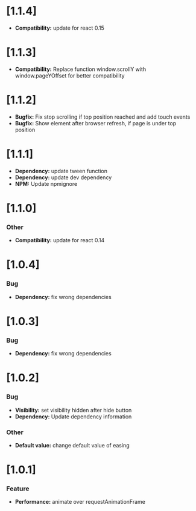 # [1.1.4]

* **Compatibility:** update for react 0.15

# [1.1.3]

* **Compatibility:** Replace function window.scrollY with window.pageYOffset for better compatibility

# [1.1.2]

* **Bugfix:** Fix stop scrolling if top position reached and add touch events
* **Bugfix:** Show element after browser refresh, if page is under top position 

# [1.1.1]

* **Dependency:** update tween function
* **Dependency:** update dev dependency
* **NPM:** Update npmignore

# [1.1.0]

### Other

* **Compatibility:** update for react 0.14

# [1.0.4]

### Bug

* **Dependency:** fix wrong dependencies

# [1.0.3]

### Bug

* **Dependency:** fix wrong dependencies

# [1.0.2]

### Bug

* **Visibility:** set visibility hidden after hide button
* **Dependency:** Update dependency information

### Other

* **Default value:** change default value of easing


# [1.0.1]

### Feature

* **Performance:** animate over requestAnimationFrame
